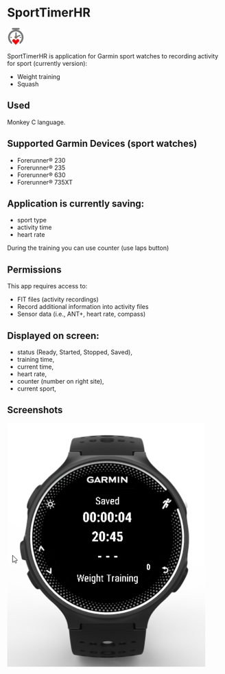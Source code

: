 # SportTimerHR
![icon](resources/drawables/launcher_icon.png)

SportTimerHR is application for Garmin sport watches to recording activity for sport (currently version):
- Weight training
- Squash

## Used 
Monkey C language.

## Supported Garmin Devices (sport watches)
- Forerunner® 230
- Forerunner® 235
- Forerunner® 630
- Forerunner® 735XT 

## Application is currently saving:
- sport type
- activity time
- heart rate

During the training you can use counter (use laps button)

## Permissions
This app requires access to:
- FIT files (activity recordings)
- Record additional information into activity files
- Sensor data (i.e., ANT+, heart rate, compass)

## Displayed on  screen:
- status (Ready, Started, Stopped, Saved),
- training time,
- current time,
- heart rate,
- counter (number on right site),
- current sport,

## Screenshots

![Screenshot](images/fr230_screenshot.png)
